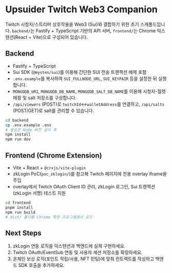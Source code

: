 # Upsuider Twitch Web3 Companion

Twitch 시청자/스트리머 상호작용을 Web3 (Sui)와 결합하기 위한 초기 스캐폴드입니다. `backend/`는 Fastify + TypeScript 기반의 API 서버, `frontend/`는 Chrome 익스텐션(React + Vite)으로 구성되어 있습니다.

## Backend

- Fastify + TypeScript
- Sui SDK (`@mysten/sui`)를 이용해 간단한 SUI 전송 트랜잭션 예제 포함
- `.env.example`를 복사하여 `SUI_FULLNODE_URL`, `SUI_KEYPAIR` 등을 설정한 뒤 실행합니다.
- `MONGODB_URI`, `MONGODB_DB_NAME`, `MONGODB_SALT_DB_NAME`를 이용해 시청자-월렛 매핑 및 salt 저장소를 구성합니다.
- `/api/viewers` (POST)로 `twitchId`↔`walletAddress`를 연결하고, `/api/salts` (POST/GET)로 salt를 관리할 수 있습니다.

```bash
cd backend
cp .env.example .env
# 필요한 Node 버전 설치 후
npm install
npm run dev
```

## Frontend (Chrome Extension)

- Vite + React + `@crxjs/vite-plugin`
- zkLogin PoC(`poc_zklogin/`)를 참고해 Twitch 페이지에 전용 overlay iframe을 주입
- overlay에서 Twitch OAuth Client ID 관리, zkLogin 로그인, Sui 트랜잭션(zkLogin 서명) 테스트 지원

```bash
cd frontend
pnpm install
npm run build
# dist/ 폴더를 Chrome 확장 프로그램에서 로드
```

## Next Steps

1. zkLogin 연동 로직을 익스텐션과 백엔드에 실제 구현하세요.
2. Twitch OAuth/EventSub 연동 및 사용자 세션 저장소를 확장하세요.
3. 온체인 보상 로직(포인트 적립/사용, NFT 민팅)에 맞춰 컨트랙트를 작성하고 백엔드 SDK 호출을 추가하세요.
